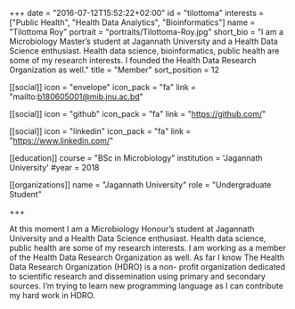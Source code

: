 +++
date = "2016-07-12T15:52:22+02:00"
id = "tilottoma"
interests = ["Public Health", "Health Data Analytics",  "Bioinformatics"]
name = "Tilottoma Roy"
portrait = "portraits/Tilottoma-Roy.jpg"
short_bio = "I am a Microbiology Master’s student at Jagannath University and a Health Data Science enthusiast. Health data science, bioinformatics, public health are some of my research interests. I founded the Health Data Research Organization as well."
title = "Member"
sort_position = 12

[[social]]
    icon = "envelope"
    icon_pack = "fa"
    link = "mailto:b180605001@mib.jnu.ac.bd"

[[social]]
    icon = "github"
    icon_pack = "fa"
    link = "https://github.com/"

[[social]]
    icon = "linkedin"
    icon_pack = "fa"
    link = "https://www.linkedin.com/"

[[education]]
    course = "BSc in Microbiology"
    institution = 'Jagannath University'
    #year = 2018


[[organizations]]
    name = "Jagannath University"
    role = "Undergraduate Student"

+++

At this moment I am a Microbiology Honour’s student at Jagannath
University and a Health Data Science enthusiast. Health data science,
public health are some of my research interests. I am working as a
member of the Health Data Research Organization as well.
As far I know The Health Data Research Organization (HDRO) is a non-
profit organization dedicated to scientific research and dissemination
using primary and secondary sources.
I’m trying to learn new programming language as I can contribute my
hard work in HDRO.

